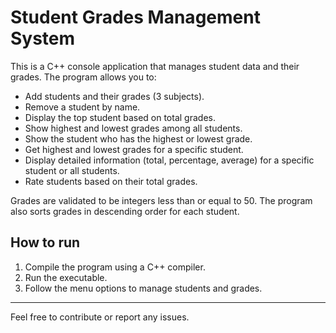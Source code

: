 # Student Grades Management System

This is a C++ console application that manages student data and their grades. The program allows you to:

- Add students and their grades (3 subjects).
- Remove a student by name.
- Display the top student based on total grades.
- Show highest and lowest grades among all students.
- Show the student who has the highest or lowest grade.
- Get highest and lowest grades for a specific student.
- Display detailed information (total, percentage, average) for a specific student or all students.
- Rate students based on their total grades.

Grades are validated to be integers less than or equal to 50. The program also sorts grades in descending order for each student.

## How to run

1. Compile the program using a C++ compiler.
2. Run the executable.
3. Follow the menu options to manage students and grades.

---

Feel free to contribute or report any issues.
